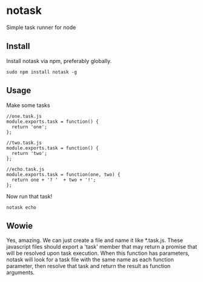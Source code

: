 notask
======

Simple task runner for node

## Install

Install notask via npm, preferably globally.

    sudo npm install notask -g

## Usage

Make some tasks
  
    //one.task.js
    module.exports.task = function() {
      return 'one';
    };
    
    //two.task.js
    module.exports.task = function() {
      return 'two';
    };
  
    //echo.task.js
    module.exports.task = function(one, two) {
      return one + '? '  + two + '!';
    };
    
  
Now run that task!

    notask echo


## Wowie

Yes, amazing. We can just create a file and name it like *.task.js. These javascript files
should export a 'task' member that may return a promise that will be resolved upon task
execution. When this function has parameters, notask will look for a task file with the same
name as each function parameter, then resolve that task and return the result as function
arguments.



  
